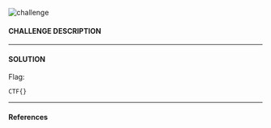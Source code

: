 ![challenge](./img/Capture.PNG)

#### CHALLENGE DESCRIPTION



---

#### SOLUTION

Flag:

```
CTF{}
```

---

#### References

